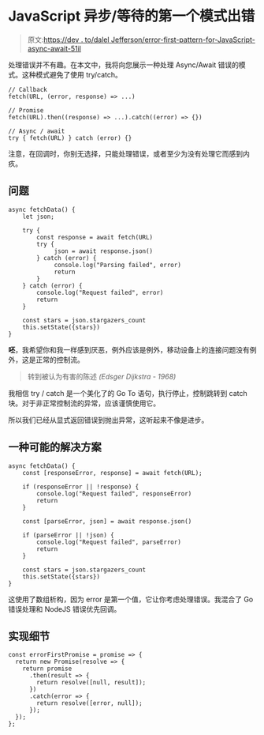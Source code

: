 # JavaScript 异步/等待的第一个模式出错

> 原文:[https://dev . to/dalel Jefferson/error-first-pattern-for-JavaScript-async-await-51il](https://dev.to/daleljefferson/error-first-pattern-for-javascript-async-await-51il)

处理错误并不有趣。在本文中，我将向您展示一种处理 Async/Await 错误的模式。这种模式避免了使用 try/catch。

```
// Callback
fetch(URL, (error, response) => ...)

// Promise
fetch(URL).then((response) => ...).catch((error) => {})

// Async / await
try { fetch(URL) } catch (error) {} 
```

注意，在回调时，你别无选择，只能处理错误，或者至少为没有处理它而感到内疚。

## [](#the-problem)问题

```
async fetchData() {
    let json;

    try {
        const response = await fetch(URL)
        try {
             json = await response.json()
        } catch (error) {
             console.log("Parsing failed", error)
             return
        }
    } catch (error) {
        console.log("Request failed", error)
        return
    }

    const stars = json.stargazers_count
    this.setState({stars})
} 
```

**呸**，我希望你和我一样感到厌恶，例外应该是例外，移动设备上的连接问题没有例外，这是正常的控制流。

> 转到被认为有害的陈述 *(Edsger Dijkstra - 1968)*

我相信 try / catch 是一个美化了的 Go To 语句，执行停止，控制跳转到 catch 块。对于非正常控制流的异常，应该谨慎使用它。

所以我们已经从显式返回错误到抛出异常，这听起来不像是进步。

## [](#a-possible-solution)一种可能的解决方案

```
async fetchData() {
    const [responseError, response] = await fetch(URL);

    if (responseError || !response) {
        console.log("Request failed", responseError)
        return
    }

    const [parseError, json] = await response.json()

    if (parseError || !json) {
        console.log("Request failed", parseError)
        return
    }

    const stars = json.stargazers_count
    this.setState({stars})
} 
```

这使用了数组析构，因为 error 是第一个值，它让你考虑处理错误。我混合了 Go 错误处理和 NodeJS 错误优先回调。

## [](#implementation-details)实现细节

```
const errorFirstPromise = promise => {
  return new Promise(resolve => {
    return promise
      .then(result => {
        return resolve([null, result]);
      })
      .catch(error => {
        return resolve([error, null]);
      });
  });
}; 
```